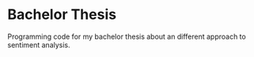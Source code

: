 # Bachelor Thesis
Programming code for my bachelor thesis about an different approach to sentiment analysis.
